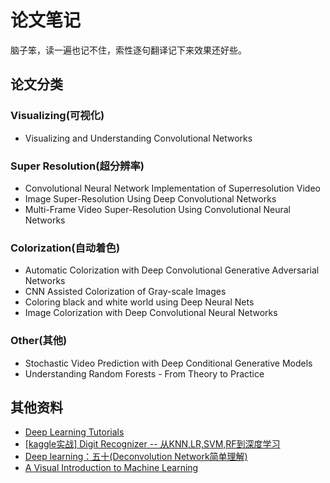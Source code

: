 # 论文笔记

脑子笨，读一遍也记不住，索性逐句翻译记下来效果还好些。

## 论文分类

### Visualizing(可视化)

- Visualizing and Understanding Convolutional Networks

### Super Resolution(超分辨率)

- Convolutional Neural Network Implementation of Superresolution Video
- Image Super-Resolution Using Deep Convolutional Networks
- Multi-Frame Video Super-Resolution Using Convolutional Neural Networks

### Colorization(自动着色)

- Automatic Colorization with Deep Convolutional Generative Adversarial Networks
- CNN Assisted Colorization of Gray-scale Images
- Coloring black and white world using Deep Neural Nets
- Image Colorization with Deep Convolutional Neural Networks

### Other(其他)

- Stochastic Video Prediction with Deep Conditional Generative Models
- Understanding Random Forests - From Theory to Practice

## 其他资料

- [Deep Learning Tutorials](http://deeplearning.net/tutorial/#rd?sukey=e9670b423d2de698df58e35eef98693c2672e3eef5e307e15fc5675a85d18746772efc20ad51a194b9e50ab4fd2eaa50)
- [[kaggle实战] Digit Recognizer -- 从KNN,LR,SVM,RF到深度学习](http://blog.csdn.net/Dinosoft/article/details/50734539)
- [Deep learning：五十(Deconvolution Network简单理解)](http://www.cnblogs.com/tornadomeet/p/3444128.html)
- [A Visual Introduction to Machine Learning](http://www.r2d3.us/visual-intro-to-machine-learning-part-1/)